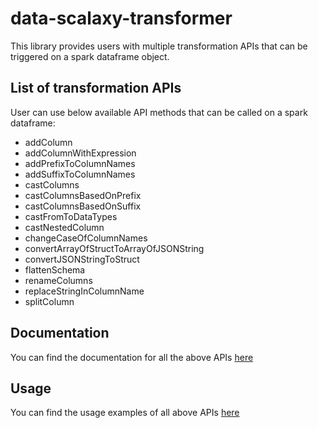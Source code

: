 # data-scalaxy-transformer

This library provides users with multiple transformation APIs that can be triggered on a spark dataframe object.

## List of transformation APIs

User can use below available API methods that can be called on a spark dataframe:

* addColumn
* addColumnWithExpression
* addPrefixToColumnNames
* addSuffixToColumnNames
* castColumns
* castColumnsBasedOnPrefix
* castColumnsBasedOnSuffix
* castFromToDataTypes
* castNestedColumn
* changeCaseOfColumnNames
* convertArrayOfStructToArrayOfJSONString
* convertJSONStringToStruct
* flattenSchema
* renameColumns
* replaceStringInColumnName
* splitColumn

## Documentation

You can find the documentation for all the above APIs
[here](src%2Fmain%2Fscala%2Fcom%2Fclairvoyant%2Fdata%2Fscalaxy%2Ftransformer%2FDataFrameTransformerImplicits.scala)

## Usage

You can find the usage examples of all above APIs
[here](src%2Ftest%2Fscala%2Fcom%2Fclairvoyant%2Fdata%2Fscalaxy%2Ftransformer%2FDataFrameTransformerImplicitsSpec.scala)